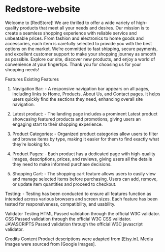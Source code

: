 # Redstore-website
Welcome to [RedStore]! We are thrilled to offer a wide variety of high-quality products that meet all your needs and desires. Our mission is to create a seamless shopping experience with reliable service and unbeatable prices. From fashion and electronics to home goods and accessories, each item is carefully selected to provide you with the best options on the market. We’re committed to fast shipping, secure payments, and excellent customer support to make your shopping journey as smooth as possible. Explore our site, discover new products, and enjoy a world of convenience at your fingertips. Thank you for choosing us for your shopping needs!

Features
Existing Features
1. Navigation Bar: -
A responsive navigation bar appears on all pages, including links to Home, Products, About Us, and Contact pages. It helps users quickly find the sections they need, enhancing overall site navigation.

2. Latest product: -
The landing page includes a prominent Latest product showcasing featured products and promotions, giving users an engaging start to their shopping experience.

3. Product Categories: -
Organized product categories allow users to filter and browse items by type, making it easier for them to find exactly what they’re looking for.

4. Product Pages: -
Each product has a dedicated page with high-quality images, descriptions, prices, and reviews, giving users all the details they need to make informed purchase decisions.

5. Shopping Cart: -
The shopping cart feature allows users to easily view and manage selected items before purchasing. Users can add, remove, or update item quantities and proceed to checkout.

Testing: -
Testing has been conducted to ensure all features function as intended across various browsers and screen sizes. Each feature has been tested for responsiveness, compatibility, and usability.

Validator Testing
HTML
Passed validation through the official W3C validator.
CSS
Passed validation through the official W3C CSS validator.
JAVASCRIPTS
Passed validation through the official W3C javascript validator.

Credits
Content
Product descriptions were adapted from [Etsy.in].
Media
Images were sourced from [Google Images].



